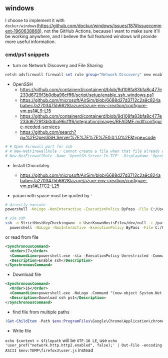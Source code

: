 ## windows

I choose to implement it with `dockur/windows`(https://github.com/dockur/windows/issues/187#issuecomment-1960638868), not the GitHub Actions, because I want to make sure it'll be working anywhere, and I believe the full featured windows will provide more useful information.

### cmd/ps1 snippets

- turn on Network Discovery and File Sharing

```ps1
netsh advfirewall firewall set rule group="Network Discovery" new enable=Yes
```

- OpenSSH
  - https://github.com/containerd/containerd/blob/9d108fa83bfa8c477e233d6729f3b0dba96cfff6/script/setup/enable_ssh_windows.ps1
  - https://github.com/microsoft/AirSim/blob/6688d27d3712c2a9c824ababec7a2703475b6628/azure/azure-env-creation/configure-vm.ps1#L9-L15
  - https://github.com/containerd/containerd/blob/9d108fa83bfa8c477e233d6729f3b0dba96cfff6/integration/images/README.md#configure-needed-services
  - https://github.com/search?q=%2FOpenSSH.Server%7E%7E%7E%7E0.0.1.0%2F&type=code

```ps1
# # Open Firewall port for ssh
# # New-NetFirewallRule : Cannot create a file when that file already exists.
# New-NetFirewallRule -Name 'OpenSSH-Server-In-TCP' -DisplayName 'OpenSSH Server (sshd)' -Enabled True -Direction Inbound -Protocol TCP -Action Allow -LocalPort 22
```

- Install Chocolatey

  - https://github.com/microsoft/AirSim/blob/6688d27d3712c2a9c824ababec7a2703475b6628/azure/azure-env-creation/configure-vm.ps1#L17C2-L25

- param with space must be quoted by `'`

```sh
# directly execute
powershell -NoLogo -NonInteractive -ExecutionPolicy ByPass -File C:/Users/Docker/Downloads/enable_ssh_windows.ps1 -SSHPublicKey '123 456'

# via ssh
ssh -o StrictHostKeyChecking=no -o UserKnownHostsFile=/dev/null -i /path/to/sshkey docker@127.0.0.1 -p 2222 \
  powershell -NoLogo -NonInteractive -ExecutionPolicy ByPass -File C:/Users/Docker/Downloads/enable_ssh_windows.ps1 -SSHPublicKey "'123 456'"
```

or read from file

```xml
<SynchronousCommand>
  <Order>17</Order>
  <CommandLine>powershell.exe -sta -ExecutionPolicy Unrestricted -Command "C:\Users\Docker\Downloads\enable_ssh_windows.ps1 -SSHPublicKey (cat \\host.lan\Data\dockur.pub) *> C:\output-17.log"</CommandLine>
  <Description>Enable ssh</Description>
</SynchronousCommand>
```

- Download file

```xml
<SynchronousCommand>
  <Order>16</Order>
  <CommandLine>powershell.exe -NoLogo -Command "(new-object System.Net.WebClient).DownloadFile('https://raw.githubusercontent.com/containerd/containerd/9d108fa83bfa8c477e233d6729f3b0dba96cfff6/script/setup/enable_ssh_windows.ps1', 'C:\Users\Docker\Downloads\enable_ssh_windows.ps1')"</CommandLine>
  <Description>Download ssh ps1</Description>
</SynchronousCommand>
```

- find file from multiple paths

```ps1
(Get-ChildItem -Path $env:ProgramFiles\Google\Chrome\Application\chrome.exe,$env:LOCALAPPDATA\Google\Chrome\Application\chrome.exe -Filter chrome.exe -Recurse -ErrorAction SilentlyContinue -Force).FullName
```

- Write file

`echo $content > $filepath` will be `UTF-16 LE`, use `echo 'user_pref("network.http.http2.enabled", false);' | Out-File -encoding ASCII $env:TEMP\firefox3\user.js` instead
